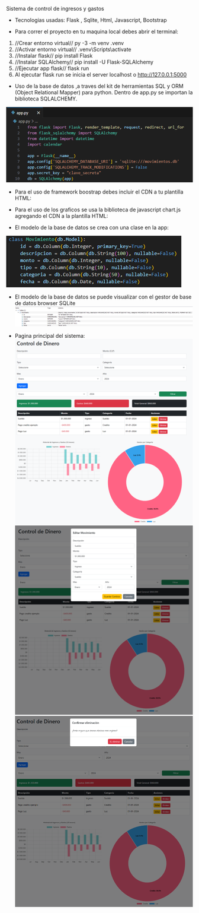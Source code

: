 Sistema de control de ingresos y gastos

- Tecnologias usadas: Flask , Sqlite, Html, Javascript, Bootstrap

- Para correr el proyecto en tu maquina local debes abrir el terminal:
1. //Crear entorno virtual//           py -3 -m venv .venv 
2. //Activar entorno virtual//        .venv\Scripts\activate
3. //Instalar flask//                 pip install Flask
4. //Instalar SQLAlchemy//            pip install -U Flask-SQLAlchemy
5. //Ejecutar app flask//             flask run
6. Al ejecutar flask run se inicia el server localhost o http://127.0.0.1:5000

- Uso de la base de datos ,a traves del kit de herramientas SQL y ORM (Object Relational Mapper) para python.
  Dentro de app.py se importan la biblioteca SQLALCHEMY.

![image alt](https://github.com/Michael-Ruminot/controlmoney/blob/f8894f89770da4fb1df4ed75ee86466deaf0be28/SQLALCHEMY.png)

- Para el uso de framework boostrap debes incluir el CDN a tu plantilla HTML:
  <!-- En el <head> de tu plantilla -->
  <link href="https://cdn.jsdelivr.net/npm/bootstrap@5.3.3/dist/css/bootstrap.min.css" rel="stylesheet">
  
  <!-- Al final del <body>, para el JS -->
  <script src="https://cdn.jsdelivr.net/npm/bootstrap@5.3.3/dist/js/bootstrap.bundle.min.js"></script>
  
- Para el uso de los graficos se usa la biblioteca de javascript chart.js agregando el CDN a la plantilla HTML:
  <!-- Al final del <body>, para el JS -->
  <script src="https://cdn.jsdelivr.net/npm/chart.js"></script>

- El modelo de la base de datos se crea con una clase en la app:
  
![image](https://github.com/Michael-Ruminot/controlmoney/blob/cba134257a1a53dfea6c0f0c2ea0c9158fef5bea/Class%20movimiento.png)


- El modelo de la base de datos se puede visualizar con el gestor de base de datos browser SQLite
![image](https://github.com/Michael-Ruminot/controlmoney/blob/88e7d67fb8ed87dc03f4ac1fd45b2beea373b7e3/basedatos.png)


- Pagina principal del sistema:
![image](https://github.com/Michael-Ruminot/controlmoney/blob/69665d4c0b2f0ac072cc125c314850c8c10cc895/principal.png)
![image](https://github.com/Michael-Ruminot/controlmoney/blob/fda034353a7859d4cd0d1cd2ab944cc450bb75c2/editar.png)
![image](https://github.com/Michael-Ruminot/controlmoney/blob/fda034353a7859d4cd0d1cd2ab944cc450bb75c2/eliminar.png)








